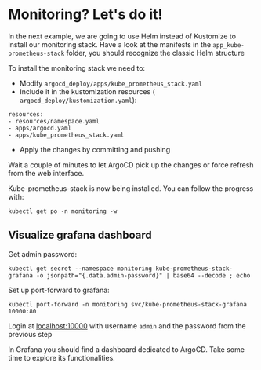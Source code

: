 # Monitoring? Let's do it!

In the next example, we are going to use Helm instead of Kustomize to install our monitoring stack.
Have a look at the manifests in the `app_kube-prometheus-stack` folder, you should recognize the classic Helm structure

To install the monitoring stack we need to:

* Modify `argocd_deploy/apps/kube_prometheus_stack.yaml`
* Include it in the kustomization resources
  ( `argocd_deploy/kustomization.yaml`):

```
resources:
- resources/namespace.yaml
- apps/argocd.yaml
- apps/kube_prometheus_stack.yaml
```
* Apply the changes by committing and pushing

Wait a couple of minutes to let ArgoCD pick up the changes or force
refresh from the web interface.

Kube-prometheus-stack is now being installed. You can follow the progress
with:

```
kubectl get po -n monitoring -w
```

## Visualize grafana dashboard

Get admin password:

```
kubectl get secret --namespace monitoring kube-prometheus-stack-grafana -o jsonpath="{.data.admin-password}" | base64 --decode ; echo
```

Set up port-forward to grafana:

```
kubectl port-forward -n monitoring svc/kube-prometheus-stack-grafana 10000:80
```

Login at [localhost:10000](http://localhost:10000) with username `admin`
and the password from the previous step

In Grafana you should find a dashboard dedicated to ArgoCD. Take some time
to explore its functionalities.
